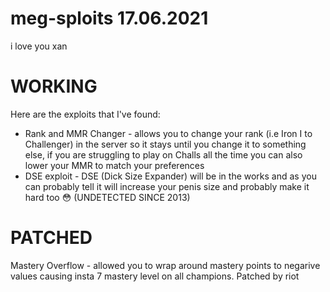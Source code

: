 # meg-sploits 17.06.2021
i love you xan
# **WORKING**

Here are the exploits that I've found:
- Rank and MMR Changer - allows you to change your rank (i.e Iron I to Challenger) in the server so it stays until you change it to something else, if you are struggling to play on Challs all the time you can also lower your MMR to match your preferences
- DSE exploit -  DSE (Dick Size Expander) will be in the works and as you can probably tell it will increase your penis size and probably make it hard too 😳 (UNDETECTED SINCE 2013)

# **PATCHED**

Mastery Overflow - allowed you to wrap around mastery points to negarive values causing insta 7 mastery level on all champions. Patched by riot
